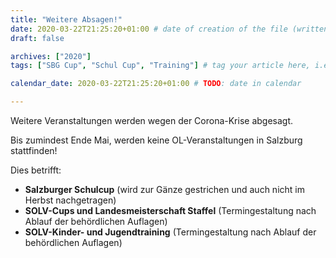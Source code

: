 ```yaml
---
title: "Weitere Absagen!"
date: 2020-03-22T21:25:20+01:00 # date of creation of the file (written)
draft: false

archives: ["2020"]
tags: ["SBG Cup", "Schul Cup", "Training"] # tag your article here, i.e ["Training", "Administratives"]

calendar_date: 2020-03-22T21:25:20+01:00 # TODO: date in calendar

---
```


Weitere Veranstaltungen werden wegen der Corona-Krise abgesagt.

<!--more-->

Bis zumindest Ende Mai, werden keine OL-Veranstaltungen in Salzburg stattfinden!

Dies betrifft: 

- **Salzburger Schulcup** (wird zur Gänze gestrichen und auch nicht im Herbst nachgetragen)
- **SOLV-Cups und Landesmeisterschaft Staffel** (Termingestaltung nach Ablauf der behördlichen Auflagen)
- **SOLV-Kinder- und Jugendtraining** (Termingestaltung nach Ablauf der behördlichen Auflagen)